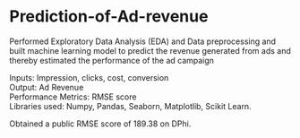 # Prediction-of-Ad-revenue
Performed Exploratory Data Analysis (EDA) and Data preprocessing and built machine learning model to predict the revenue generated from ads and thereby estimated the performance of the ad campaign


Inputs: Impression, clicks, cost, conversion\
Output: Ad Revenue\
Performance Metrics: RMSE score\
Libraries used: Numpy, Pandas, Seaborn, Matplotlib, Scikit Learn.


Obtained a public RMSE score of 189.38 on DPhi.
